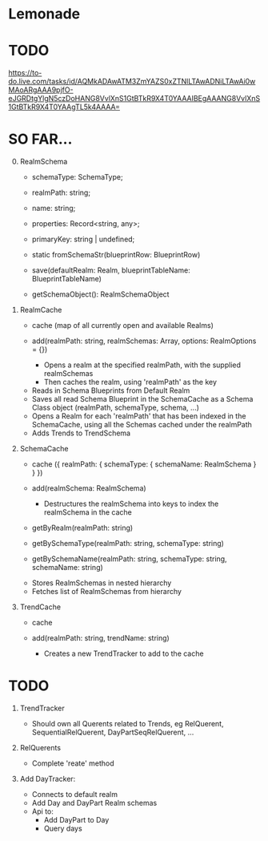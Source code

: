 # Lemonade

# TODO
https://to-do.live.com/tasks/id/AQMkADAwATM3ZmYAZS0xZTNlLTAwADNiLTAwAi0wMAoARgAAA9pjfO-eJGRDtgYlgN5czDoHANG8VvlXnS1GtBTkR9X4T0YAAAIBEgAAANG8VvlXnS1GtBTkR9X4T0YAAgTL5k4AAAA=

# SO FAR...

0. RealmSchema

   - schemaType: SchemaType;
   - realmPath: string;

   - name: string;
   - properties: Record<string, any>;
   - primaryKey: string | undefined;

   - static fromSchemaStr(blueprintRow: BlueprintRow)
   - save(defaultRealm: Realm, blueprintTableName: BlueprintTableName)
   - getSchemaObject(): RealmSchemaObject

1. RealmCache

   - cache (map of all currently open and available Realms)

   - add(realmPath: string, realmSchemas: Array<RealmSchema>, options: RealmOptions = {})
     - Opens a realm at the specified realmPath, with the supplied realmSchemas
     - Then caches the realm, using 'realmPath' as the key

   * Reads in Schema Blueprints from Default Realm
   * Saves all read Schema Blueprint in the SchemaCache as a Schema Class object (realmPath, schemaType, schema, ...)
   * Opens a Realm for each 'realmPath' that has been indexed in the SchemaCache, using all the Schemas cached under the realmPath
   * Adds Trends to TrendSchema

2. SchemaCache

   - cache
     ({
     realmPath: {
     schemaType: {
     schemaName: RealmSchema
     }
     }
     })

   - add(realmSchema: RealmSchema)

     - Destructures the realmSchema into keys to index the realmSchema in the cache

   - getByRealm(realmPath: string)
   - getBySchemaType(realmPath: string, schemaType: string)
   - getBySchemaName(realmPath: string, schemaType: string, schemaName: string)

   * Stores RealmSchemas in nested hierarchy
   * Fetches list of RealmSchemas from hierarchy

3. TrendCache

   - cache

   - add(realmPath: string, trendName: string)
     - Creates a new TrendTracker to add to the cache

# TODO

1. TrendTracker
   - Should own all Querents related to Trends, eg RelQuerent, SequentialRelQuerent, DayPartSeqRelQuerent, ...
2. RelQuerents

   - Complete 'reate' method

3. Add DayTracker:
   - Connects to default realm
   - Add Day and DayPart Realm schemas
   - Api to:
     - Add DayPart to Day
     - Query days
